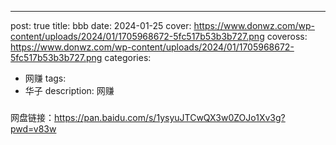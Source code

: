 
---
post: true
title: bbb
date: 2024-01-25
cover: https://www.donwz.com/wp-content/uploads/2024/01/1705968672-5fc517b53b3b727.png
coveross: https://www.donwz.com/wp-content/uploads/2024/01/1705968672-5fc517b53b3b727.png
categories:
 - 网赚
tags:
 - 华子
description: 网赚

###
网盘链接：https://pan.baidu.com/s/1ysyuJTCwQX3w0ZOJo1Xv3g?pwd=v83w
